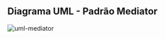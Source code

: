 ## Diagrama UML - Padrão Mediator
![uml-mediator](https://github.com/marcusviniciux1/aaes-mediator/assets/63192965/8b650881-29e4-423b-af33-baf0f01b0e02)
